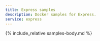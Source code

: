 ```yaml
---
title: Express samples
description: Docker samples for Express.
service: express
---
```


{% include_relative samples-body.md %}